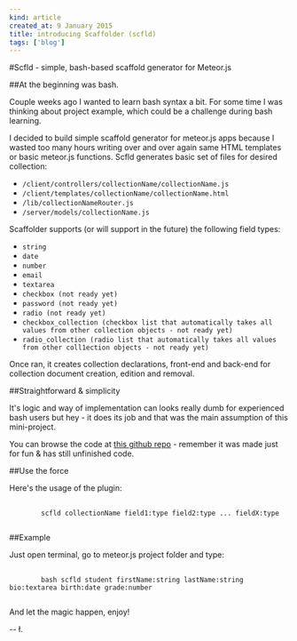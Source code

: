 ```yaml
---
kind: article
created_at: 9 January 2015
title: introducing Scaffolder (scfld)
tags: ['blog']
---
```


#Scfld - simple, bash-based scaffold generator for Meteor.js

##At the beginning was bash.

Couple weeks ago I wanted to learn bash syntax a bit. For some time I was thinking about project example, which could be a challenge during bash learning. 

I decided to build simple scaffold generator for meteor.js apps because I wasted too many hours writing over and over again same HTML templates or basic meteor.js functions. Scfld generates basic set of files for desired collection:

- `/client/controllers/collectionName/collectionName.js`
- `/client/templates/collectionName/collectionName.html`
- `/lib/collectionNameRouter.js`
- `/server/models/collectionName.js`

Scaffolder supports (or will support in the future) the following field types:

- `string`
- `date`
- `number`
- `email`
- `textarea`
- `checkbox (not ready yet)`
- `password (not ready yet)`
- `radio (not ready yet)`
- `checkbox_collection (checkbox list that automatically takes all values from other collection objects - not ready yet)`
- `radio_collection (radio list that automatically takes all values from other coll1ection objects - not ready yet)`

Once ran, it creates collection declarations, front-end and back-end for collection document creation, edition and removal.

##Straightforward & simplicity

It's logic and way of implementation can looks really dumb for experienced bash users but hey - it does its job and that was the main assumption of this mini-project.

You can browse the code at [this github repo](https://github.com/ofcapl/scaffolder) - remember it was made just for fun & has still unfinished code. 

##Use the force

Here's the usage of the plugin:

<pre>
	<code class="bash">
		scfld collectionName field1:type field2:type ... fieldX:type
	</code>
</pre>

##Example

Just open terminal, go to meteor.js project folder and type:

<pre>
	<code class="bash">
		bash scfld student firstName:string lastName:string bio:textarea birth:date grade:number 
	</code>
</pre>

And let the magic happen, enjoy!

-- ł.